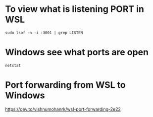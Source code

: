 # To view what is listening PORT in WSL
`sudo lsof -n -i :3001 | grep LISTEN`

# Windows see what ports are open 
`netstat`

# Port forwarding from WSL to Windows
https://dev.to/vishnumohanrk/wsl-port-forwarding-2e22
